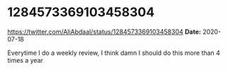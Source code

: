 # 1284573369103458304
https://twitter.com/AliAbdaal/status/1284573369103458304
**Date:** 2020-07-18

Everytime I do a weekly review, I think damn I should do this more than 4 times a year
